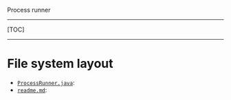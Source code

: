 Process runner

----

[TOC]

----



# File system layout

- [`ProcessRunner.java`](./ProcessRunner.java): 
- [`readme.md`](./readme.md): 

